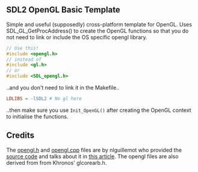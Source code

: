 
## SDL2 OpenGL Basic Template

Simple and useful (supposedly) cross-platform template for OpenGL. Uses SDL_GL_GetProcAddress() to create the OpenGL functions so that you do not need to link or include the OS specific opengl library. 



```C++
// Use this!
#include <opengl.h>
// instead of
#include <gl.h>
// or
#include <SDL_opengl.h>
```

..and you don't need to link it in the Makefile..

```Makefile
LDLIBS = -lSDL2 # No gl here
```

..then make sure you use `Init_OpenGL()` after creating the OpenGL context to initialise the functions.

## Credits

The [opengl.h](opengl.h) and [opengl.cpp](opengl.cpp) files are by nlguillemot who provided the [source code](https://github.com/nlguillemot/dof/blob/ad41e71b17446e9c6522570b1bed5571ed9dabdd/viewer/opengl.h) and talks about it in [this article](https://nlguillemot.wordpress.com/2016/11/18/opengl-renderer-design/). The opengl files are also derived from from Khronos' glcorearb.h. 